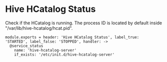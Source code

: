 
# Hive HCatalog Status

Check if the HCatalog is running. The process ID is located by default
inside "/var/lib/hive-hcatalog/hcat.pid".

    module.exports = header: 'Hive HCatalog Status', label_true: 'STARTED', label_false: 'STOPPED', handler: ->
      @service_status
        name: 'hive-hcatalog-server'
        if_exists: '/etc/init.d/hive-hcatalog-server'

